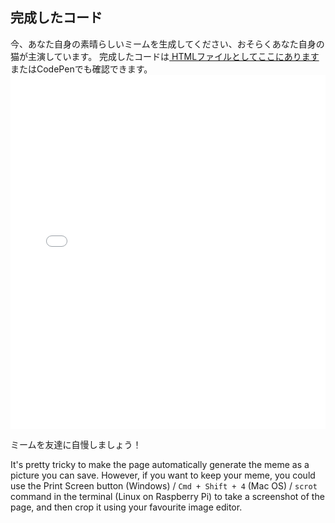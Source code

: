 ## 完成したコード

今、あなた自身の素晴らしいミームを生成してください、おそらくあなた自身の猫が主演しています。 完成したコードは[ HTMLファイルとしてここにあります](resources/index.html)またはCodePenでも確認できます。 <iframe height='567' scrolling='no' title='猫ミームジェネレータ' src='//codepen.io/rpflaura/embed/NbbveK/?height=567&theme-id=0&default-tab=js,result&embed-version=2' frameborder='no' allowtransparency='true' allowfullscreen='true' style='width: 100%;' mark="crwd-mark">See the Pen <a href='https://codepen.io/rpflaura/pen/NbbveK/'>Cat Meme Generator</a> by Laura Sach (<a href='https://codepen.io/rpflaura'>@rpflaura</a>) on <a href='https://codepen.io'>CodePen</a>.
</iframe>

ミームを友達に自慢しましょう！

It's pretty tricky to make the page automatically generate the meme as a picture you can save. However, if you want to keep your meme, you could use the Print Screen button (Windows) / `Cmd + Shift + 4` (Mac OS) / `scrot` command in the terminal (Linux on Raspberry Pi) to take a screenshot of the page, and then crop it using your favourite image editor.
